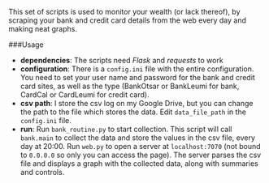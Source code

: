 This set of scripts is used to monitor your wealth (or lack thereof), by scraping your bank and credit card details
from the web every day and making neat graphs.

###Usage
* **dependencies**: The scripts need *Flask* and *requests* to work
* **configuration**: There is a `config.ini` file with the entire configuration. You need to set your user name and
password for the bank and credit card sites, as well as the type (BankOtsar or BankLeumi for bank, CardCal or CardLeumi
for credit card).
* **csv path**: I store the csv log on my Google Drive, but you can change the path to the file which stores the data.
Edit `data_file_path` in the `config.ini` file.
* **run**: Run `bank_routine.py` to start collection. This script will call `bank.main` to collect the data and store
the values in the csv file, every day at 20:00. Run `web.py` to open a server at `localhost:7070` (not bound to
`0.0.0.0` so only you can access the page). The server parses the csv file and displays a graph with the collected data,
along with summaries and controls.